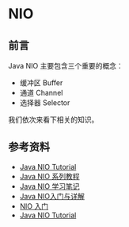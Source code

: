 # NIO

<!-- toc -->

## 前言
Java NIO 主要包含三个重要的概念：
* 缓冲区 Buffer
* 通道 Channel
* 选择器 Selector

我们依次来看下相关的知识。








## 参考资料
* [Java NIO Tutorial](http://tutorials.jenkov.com/java-nio/overview.html)
* [Java NIO 系列教程](http://ifeve.com/overview/)
* [Java NIO 学习笔记](http://blog.csdn.net/column/details/ck-nio.html)
* [Java NIO入门与详解](http://www.yangyong.me/java-nio%E5%85%A5%E9%97%A8%E4%B8%8E%E8%AF%A6%E8%A7%A3/)
* [NIO 入门](https://www.ibm.com/developerworks/cn/education/java/j-nio/index.html)
* [Java NIO Tutorial](https://avaldes.com/java-nio-tutorial/)

